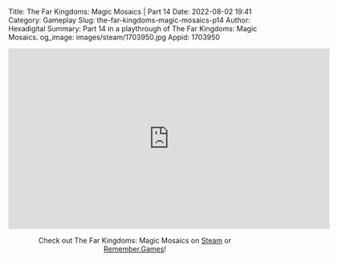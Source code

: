 Title: The Far Kingdoms: Magic Mosaics | Part 14
Date: 2022-08-02 19:41
Category: Gameplay
Slug: the-far-kingdoms-magic-mosaics-p14
Author: Hexadigital
Summary: Part 14 in a playthrough of The Far Kingdoms: Magic Mosaics.
og_image: images/steam/1703950.jpg
Appid: 1703950

<center><iframe src="https://www.youtube.com/embed/0Qu0M6Jr9PM?feature=oembed" allow="accelerometer; autoplay; encrypted-media; gyroscope; picture-in-picture" width="640" height="360" frameborder="0"></iframe>

Check out The Far Kingdoms: Magic Mosaics on [Steam](https://store.steampowered.com/app/1703950/?curator_clanid=34633900) or [Remember.Games](https://remember.games/game/1211/)!</center>

